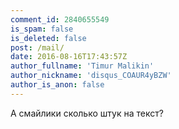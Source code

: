 ```yaml
---
comment_id: 2840655549
is_spam: false
is_deleted: false
post: /mail/
date: 2016-08-16T17:43:57Z
author_fullname: 'Timur Malikin'
author_nickname: 'disqus_COAUR4yBZW'
author_is_anon: false
---
```


<p>А смайлики сколько штук на текст?</p>
